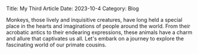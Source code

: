 Title: My Third Article
Date: 2023-10-4
Category: Blog


Monkeys, those lively and inquisitive creatures, have long held a special place in the hearts and imaginations of people around the world. From their acrobatic antics to their endearing expressions, these animals have a charm and allure that captivates us all. Let's embark on a journey to explore the fascinating world of our primate cousins.